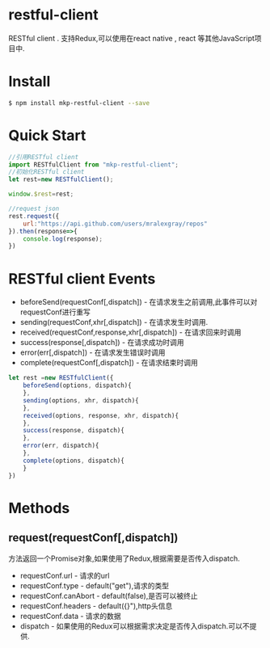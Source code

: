 # restful-client
RESTful client . 支持Redux,可以使用在react native , react 等其他JavaScript项目中.

# Install
```bash
$ npm install mkp-restful-client --save
```

# Quick Start
```javascript
//引用RESTful client
import RESTfulClient from "mkp-restful-client";
//初始化RESTful client
let rest=new RESTfulClient();

window.$rest=rest;

//request json
rest.request({
    url:"https://api.github.com/users/mralexgray/repos"
}).then(response=>{
    console.log(response);
})
```

# RESTful client Events
* beforeSend(requestConf[,dispatch]) - 在请求发生之前调用,此事件可以对requestConf进行重写
* sending(requestConf,xhr[,dispatch]) - 在请求发生时调用.
* received(requestConf,response,xhr[,dispatch]) - 在请求回来时调用
* success(response[,dispatch]) - 在请求成功时调用
* error(err[,dispatch]) - 在请求发生错误时调用
* complete(requestConf[,dispatch]) - 在请求结束时调用
```javascript
let rest =new RESTfulClient({
    beforeSend(options, dispatch){
    },
    sending(options, xhr, dispatch){
    },
    received(options, response, xhr, dispatch){
    },
    success(response, dispatch){
    },
    error(err, dispatch){
    },
    complete(options, dispatch){
    }
})
```

# Methods
## request(requestConf[,dispatch])
方法返回一个Promise对象,如果使用了Redux,根据需要是否传入dispatch.
* requestConf.url - 请求的url
* requestConf.type - default("get"),请求的类型
* requestConf.canAbort - default(false),是否可以被终止
* requestConf.headers - default({}"),http头信息
* requestConf.data - 请求的数据
* dispatch - 如果使用的Redux可以根据需求决定是否传入dispatch.可以不提供.

